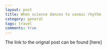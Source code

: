 ```yaml
---
layout: post
title: When science dances to cosmic rhythm
category: general
tags: travel
comments: true
---
```


The link to the orignal post can be found [here]
